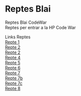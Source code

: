 # Reptes Blai
Reptes Blai CodeWar  
Reptes per entrar a la HP Code War
  
Links Reptes  
[Repte 1](https://github.com/th30c05/Reptes-Blai/blob/master/repte1.py)  
[Repte 2](https://github.com/th30c05/Reptes-Blai/blob/master/repte2.py)  
[Repte 2](https://github.com/th30c05/Reptes-Blai/blob/master/repte3.py)  
[Repte 4](https://github.com/th30c05/Reptes-Blai/blob/master/repte4.py)  
[Repte 5](https://github.com/th30c05/Reptes-Blai/blob/master/repte5.py)  
[Repte 6](https://github.com/th30c05/Reptes-Blai/blob/master/repte6.py)  
[Repte 7](https://github.com/th30c05/Reptes-Blai/blob/master/repte7.py)  
[Repte 7b](https://github.com/th30c05/Reptes-Blai/blob/master/repte7b.py)  
[Repte 7c](https://github.com/th30c05/Reptes-Blai/blob/master/repte7c.py)  
[Repte 8](https://github.com/th30c05/Reptes-Blai/blob/master/repte8.py)  
